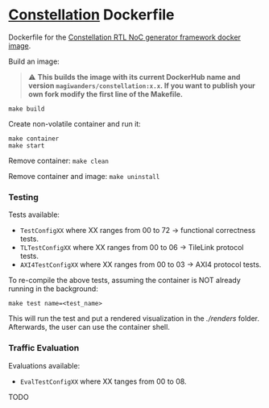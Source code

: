# [Constellation](https://constellation.readthedocs.io/en/latest/index.html) Dockerfile
Dockerfile for the [Constellation RTL NoC generator framework docker image](https://hub.docker.com/r/magiwanders/constellation). 

Build an image:

> :warning: **This builds the image with its current DockerHub name and version `magiwanders/constellation:x.x`. If you want to publish your own fork modify the first line of the Makefile.**

```
make build
```

Create non-volatile container and run it:

```
make container
make start
```

Remove container:
```make clean```

Remove container and image:
```make uninstall```

### Testing
Tests available:
- ```TestConfigXX``` where XX ranges from 00 to 72 -> functional correctness tests.
- ```TLTestConfigXX``` where XX ranges from 00 to 06 -> TileLink protocol tests.
- ```AXI4TestConfigXX``` where XX ranges from 00 to 03 -> AXI4 protocol tests.

To re-compile the above tests, assuming the container is NOT already running in the background:

```
make test name=<test_name>
```

This will run the test and put a rendered visualization in the *./renders* folder. Afterwards, the user can use the container shell.

### Traffic Evaluation
Evaluations available:
- ```EvalTestConfigXX``` where XX tanges from 00 to 08.

TODO
